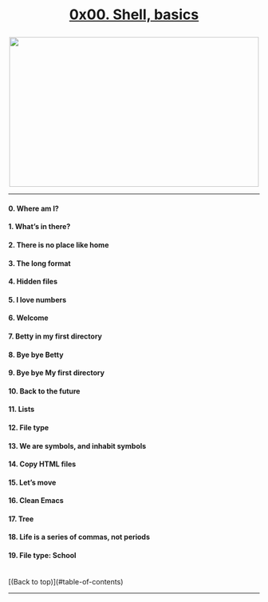 # <p align="center">  [**0x00. Shell, basics**](https://intranet.alxswe.com/projects/205) </p>

<p align="center"> <img src="https://user-images.githubusercontent.com/39015047/223758540-bf6993a2-edfb-410c-8e48-83d67cc552ab.png" width="500" height="300" /> </p>

<hr>

#### 0. Where am I?&nbsp; 
#### 1. What’s in there?
#### 2. There is no place like home
#### 3. The long format
#### 4. Hidden files
#### 5. I love numbers
#### 6. Welcome
#### 7. Betty in my first directory
#### 8. Bye bye Betty
#### 9. Bye bye My first directory
#### 10. Back to the future
#### 11. Lists
#### 12. File type
#### 13. We are symbols, and inhabit symbols
#### 14. Copy HTML files
#### 15. Let’s move
#### 16. Clean Emacs
#### 17. Tree
#### 18. Life is a series of commas, not periods
#### 19. File type: School
<br>
[(Back to top)](#table-of-contents)
<br>
<hr>















